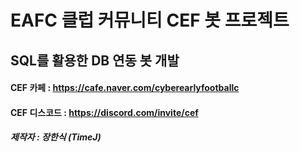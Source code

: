 # EAFC 클럽 커뮤니티 CEF 봇 프로젝트

## SQL를 활용한 DB 연동 봇 개발

#### CEF 카페 : https://cafe.naver.com/cyberearlyfootballc
#### CEF 디스코드 : https://discord.com/invite/cef

##### 제작자 : 장한식 (TimeJ)
